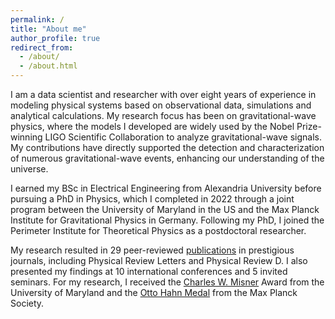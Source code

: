 ```yaml
---
permalink: /
title: "About me"
author_profile: true
redirect_from: 
  - /about/
  - /about.html
---
```


I am a data scientist and researcher with over eight years of experience in modeling physical systems based on observational data, simulations and analytical calculations. My research focus has been on gravitational-wave physics, where the models I developed are widely used by the Nobel Prize-winning LIGO Scientific Collaboration to analyze gravitational-wave signals. My contributions have directly supported the detection and characterization of numerous gravitational-wave events, enhancing our understanding of the universe.

I earned my BSc in Electrical Engineering from Alexandria University before pursuing a PhD in Physics, which I completed in 2022 through a joint program between the University of Maryland in the US and the Max Planck Institute for Gravitational Physics in Germany. Following my PhD, I joined the Perimeter Institute for Theoretical Physics as a postdoctoral researcher. 

My research resulted in 29 peer-reviewed [publications](https://scholar.google.com/citations?hl=en&user=eukGPR4AAAAJ&view_op=list_works&sortby=pubdate) in prestigious journals, including Physical Review Letters and Physical Review D. I also presented my findings at 10 international conferences and 5 invited seminars. For my research, I received the [Charles W. Misner](https://www.aei.mpg.de/707456/charles-w) Award from the University of Maryland and the [Otto Hahn Medal](https://www.aei.mpg.de/1163445/otto-hahn-medal-for-mohammed-khalil) from the Max Planck Society.

